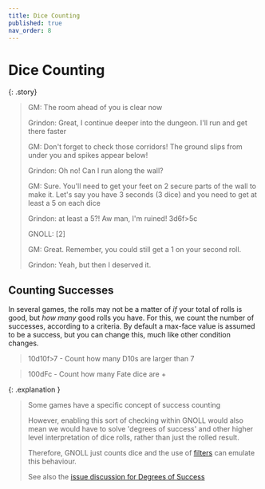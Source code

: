 ```yaml
---
title: Dice Counting
published: true
nav_order: 8
---
```


# Dice Counting

{: .story}
>   GM: The room ahead of you is clear now
>
>   Grindon: Great, I continue deeper into the dungeon. I'll run and get there faster
>
>   GM: Don't forget to check those corridors! The ground slips from under you and spikes appear below!
>
>   Grindon: Oh no! Can I run along the wall?
>
>   GM: Sure. You'll need to get your feet on 2 secure parts of the wall to make it. Let's say you have 3 seconds (3 dice) and you need to get at least a 5 on each dice
>
>   Grindon: at least a 5?! Aw man, I'm ruined!  3d6f>5c
>
>   GNOLL: [2]
>
>   GM: Great. Remember, you could still get a 1 on your second roll.
>
>   Grindon: Yeah, but then I deserved it.

## Counting Successes

In several games, the rolls may not be a matter of *if* your total of rolls is good, but *how many* good rolls you have.
For this, we count the number of successes, according to a criteria. By default a max-face value is assumed to be a success, but you can change this, much like other condition changes.

> 10d10f>7 - Count how many D10s are larger than 7

> 100dFc - Count how many Fate dice are +

{: .explanation }   
> Some games have a specific concept of success counting
>
> However, enabling this sort of checking within GNOLL would also mean we would have to solve 'degrees of success' and other higher level interpretation of dice rolls, rather than just the rolled result.
>
> Therefore, GNOLL just counts dice and the use of [filters](https://www.ianhunter.ie/GNOLL/notation/filters.html) can emulate this behaviour.
>
> See also the [issue discussion for Degrees of Success](https://github.com/ianfhunter/GNOLL/issues/48)